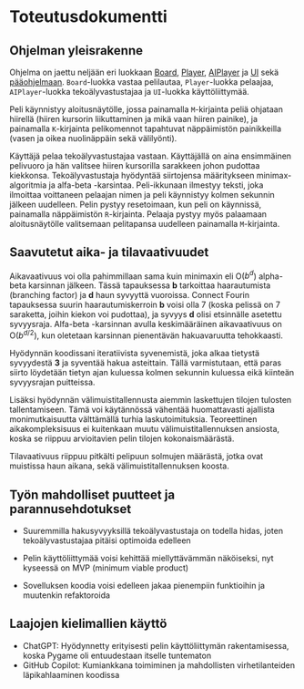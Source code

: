 # Toteutusdokumentti

## Ohjelman yleisrakenne

Ohjelma on jaettu neljään eri luokkaan [Board](../src/board.py), [Player](../src/player.py), [AIPlayer](../src/ai_player.py) ja [UI](../src/ui.py) sekä [pääohjelmaan](../src/connect_four.py). `Board`-luokka vastaa pelilautaa, `Player`-luokka pelaajaa, `AIPlayer`-luokka tekoälyvastustajaa ja `UI`-luokka käyttöliittymää.

Peli käynnistyy aloitusnäytölle, jossa painamalla `M`-kirjainta peliä ohjataan hiirellä (hiiren kursorin liikuttaminen ja mikä vaan hiiren painike), ja painamalla `K`-kirjainta pelikomennot tapahtuvat näppäimistön painikkeilla (vasen ja oikea nuolinäppäin sekä välilyönti).

Käyttäjä pelaa tekoälyvastustajaa vastaan. Käyttäjällä on aina ensimmäinen pelivuoro ja hän valitsee hiiren kursorilla sarakkeen johon pudottaa kiekkonsa. Tekoälyvastustaja hyödyntää siirtojensa määritykseen minimax-algoritmia ja alfa-beta -karsintaa. Peli-ikkunaan ilmestyy teksti, joka ilmoittaa voittaneen pelaajan nimen ja peli käynnistyy kolmen sekunnin jälkeen uudelleen. Pelin pystyy resetoimaan, kun peli on käynnissä, painamalla näppäimistön `R`-kirjainta. Pelaaja pystyy myös palaamaan aloitusnäytölle valitsemaan pelitapansa uudelleen painamalla `M`-kirjainta.

## Saavutetut aika- ja tilavaativuudet

Aikavaativuus voi olla pahimmillaan sama kuin minimaxin eli O($b^d$) alpha-beta karsinnan jälkeen. Tässä tapauksessa **b** tarkoittaa haarautumista (branching factor) ja **d** haun syvyyttä vuoroissa.
Connect Fourin tapauksessa suurin haarautumiskerroin **b** voisi olla 7 (koska pelissä on 7 saraketta, joihin kiekon voi pudottaa), ja syvyys **d** olisi etsinnälle asetettu syvyysraja. Alfa-beta -karsinnan avulla keskimääräinen aikavaativuus on O($b^{d/2}$), kun oletetaan karsinnan pienentävän hakuavaruutta tehokkaasti.

Hyödynnän koodissani iteratiivista syvenemistä, joka alkaa tietystä syvyydestä **3** ja syventää hakua asteittain. Tällä varmistutaan, että paras siirto löydetään tietyn ajan kuluessa kolmen sekunnin kuluessa eikä kiinteän syvyysrajan puitteissa.

Lisäksi hyödynnän välimuistitallennusta aiemmin laskettujen tilojen tulosten tallentamiseen. Tämä voi käytännössä vähentää huomattavasti ajallista monimutkaisuutta välttämällä turhia laskutoimituksia. Teoreettinen aikakompleksisuus ei kuitenkaan muutu välimuistitallennuksen ansiosta, koska se riippuu arvioitavien pelin tilojen kokonaismäärästä.

Tilavaativuus riippuu pitkälti pelipuun solmujen määrästä, jotka ovat muistissa haun aikana, sekä välimuistitallennuksen koosta.

## Työn mahdolliset puutteet ja parannusehdotukset

- Suuremmilla hakusyvyyksillä tekoälyvastustaja on todella hidas, joten tekoälyvastustajaa pitäisi optimoida edelleen

- Pelin käyttöliittymää voisi kehittää miellyttävämmän näköiseksi, nyt kyseessä on MVP (minimum viable product)

- Sovelluksen koodia voisi edelleen jakaa pienempiin funktioihin ja muutenkin refaktoroida

## Laajojen kielimallien käyttö

- ChatGPT: Hyödynnetty erityisesti pelin käyttöliittymän rakentamisessa, koska Pygame oli entuudestaan itselle tuntematon
- GitHub Copilot: Kumiankkana toimiminen ja mahdollisten virhetilanteiden läpikahlaaminen koodissa
